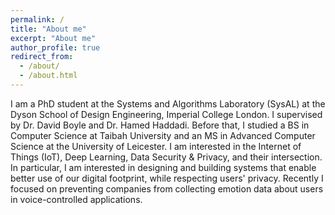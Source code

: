 ```yaml
---
permalink: /
title: "About me"
excerpt: "About me"
author_profile: true
redirect_from: 
  - /about/
  - /about.html
---
```


I am a PhD student at the Systems and Algorithms Laboratory (SysAL) at the Dyson School of Design Engineering, Imperial College London. I supervised by Dr. David Boyle and Dr. Hamed Haddadi. Before that, I studied a BS in Computer Science at Taibah University and an MS in Advanced Computer Science at the University of Leicester. I am interested in the Internet of Things (IoT), Deep Learning, Data Security & Privacy, and their intersection. In particular, I am interested in designing and building systems that enable better use of our digital footprint, while respecting users' privacy. Recently I focused on preventing companies from collecting emotion data about users in voice-controlled applications.







